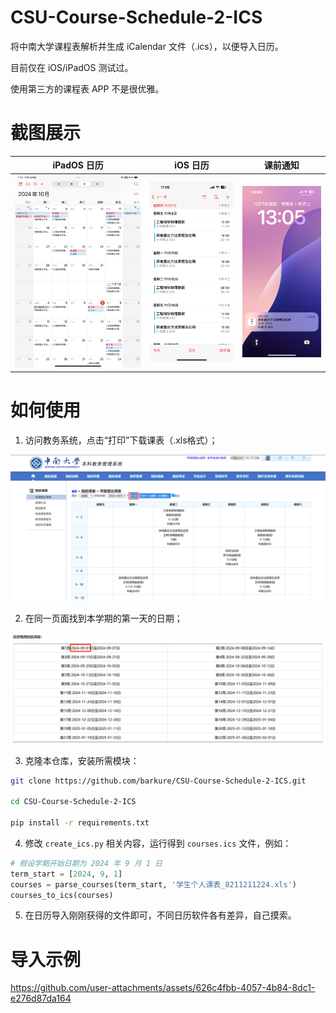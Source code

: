 # CSU-Course-Schedule-2-ICS
将中南大学课程表解析并生成 iCalendar 文件（.ics），以便导入日历。

目前仅在 iOS/iPadOS 测试过。

使用第三方的课程表 APP 不是很优雅。
# 截图展示

|iPadOS 日历|iOS 日历|课前通知|
|:---:|:---:|:---:|
|![](./captures/3.jpg)|![](./captures/4.jpg)|![](./captures/5.jpg)|


# 如何使用
1. 访问教务系统，点击“打印”下载课表（.xls格式）；

![](./captures/1.png)

2. 在同一页面找到本学期的第一天的日期；

![](./captures/2.png)

3. 克隆本仓库，安装所需模块：

```bash
git clone https://github.com/barkure/CSU-Course-Schedule-2-ICS.git

cd CSU-Course-Schedule-2-ICS

pip install -r requirements.txt
```

4. 修改 `create_ics.py` 相关内容，运行得到 `courses.ics` 文件，例如：

```python
# 假设学期开始日期为 2024 年 9 月 1 日
term_start = [2024, 9, 1]
courses = parse_courses(term_start, '学生个人课表_8211211224.xls')
courses_to_ics(courses)
```

5. 在日历导入刚刚获得的文件即可，不同日历软件各有差异，自己摸索。

# 导入示例

https://github.com/user-attachments/assets/626c4fbb-4057-4b84-8dc1-e276d87da164
